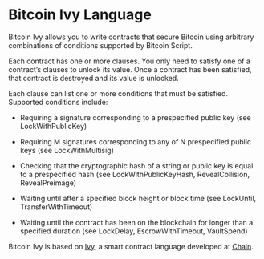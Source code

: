 # Bitcoin Ivy Language

Bitcoin Ivy allows you to write contracts that secure Bitcoin using arbitrary combinations of conditions supported by Bitcoin Script.

Each contract has one or more clauses. You only need to satisfy one of a contract’s clauses to unlock its value. Once a contract has been satisfied, that contract is destroyed and its value is unlocked.

Each clause can list one or more conditions that must be satisfied. Supported conditions include:

* Requiring a signature corresponding to a prespecified public key (see LockWithPublicKey)

* Requiring M signatures corresponding to any of N prespecified public keys (see LockWithMultisig)

* Checking that the cryptographic hash of a string or public key is equal to a prespecified hash (see LockWithPublicKeyHash, RevealCollision, RevealPreimage)

* Waiting until after a specified block height or block time (see LockUntil, TransferWithTimeout)

* Waiting until the contract has been on the blockchain for longer than a specified duration (see LockDelay, EscrowWithTimeout, VaultSpend)

Bitcoin Ivy is based on [Ivy](https://chain.com/docs/1.2/ivy-playground/docs), a smart contract language developed at [Chain](https://www.chain.com/). 

